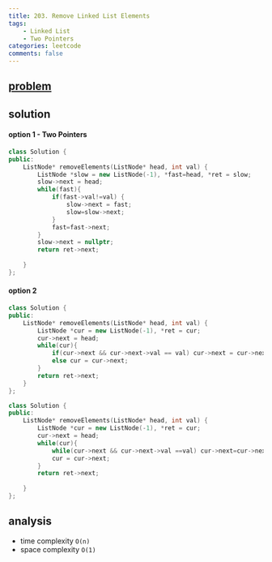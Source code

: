 ```yaml
---
title: 203. Remove Linked List Elements
tags:  
    - Linked List
    - Two Pointers
categories: leetcode
comments: false
---
```



## [problem](https://leetcode.com/problems/remove-linked-list-elements/)

## solution

#### option 1 - Two Pointers
```c++
class Solution {
public:
    ListNode* removeElements(ListNode* head, int val) {
        ListNode *slow = new ListNode(-1), *fast=head, *ret = slow;
        slow->next = head;
        while(fast){
            if(fast->val!=val) {
                slow->next = fast;
                slow=slow->next;
            }
            fast=fast->next;
        }
        slow->next = nullptr;
        return ret->next;
        
    }
};
```

#### option 2 

```c++
class Solution {
public:
    ListNode* removeElements(ListNode* head, int val) {
        ListNode *cur = new ListNode(-1), *ret = cur;
        cur->next = head;
        while(cur){
            if(cur->next && cur->next->val == val) cur->next = cur->next->next;
            else cur = cur->next;
        }
        return ret->next;
    }
};
```
```c++
class Solution {
public:
    ListNode* removeElements(ListNode* head, int val) {
        ListNode *cur = new ListNode(-1), *ret = cur;
        cur->next = head;
        while(cur){
            while(cur->next && cur->next->val ==val) cur->next=cur->next->next;
            cur = cur->next;
        }
        return ret->next;
        
    }
};
```

## analysis
- time complexity `O(n)`
- space complexity `O(1)`